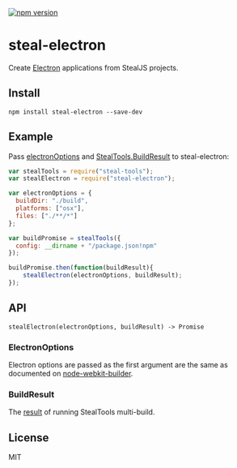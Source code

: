 [![npm version](https://badge.fury.io/js/steal-electron.svg)](http://badge.fury.io/js/steal-electron)

# steal-electron

Create [Electron](http://electron.atom.io/) applications from StealJS projects.

## Install

```shell
npm install steal-electron --save-dev
```

## Example

Pass [electronOptions](#electronoptions) and [StealTools.BuildResult](http://stealjs.com/docs/steal-tools.BuildResult.html) to steal-electron:

```js
var stealTools = require("steal-tools");
var stealElectron = require("steal-electron");

var electronOptions = {
  buildDir: "./build",
  platforms: ["osx"],
  files: ["./**/*"]
};

var buildPromise = stealTools({
  config: __dirname + "/package.json!npm"
});

buildPromise.then(function(buildResult){
	stealElectron(electronOptions, buildResult);
});
```

## API

`stealElectron(electronOptions, buildResult) -> Promise`

### ElectronOptions

Electron options are passed as the first argument are the same as documented on [node-webkit-builder](https://github.com/mllrsohn/node-webkit-builder).

### BuildResult

The [result](http://stealjs.com/docs/steal-tools.build.html) of running StealTools multi-build.

## License

MIT
